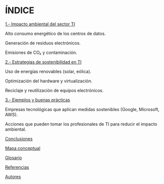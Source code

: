 # ÍNDICE  

[1.- Impacto ambiental del sector TI](1.Impacto.md)

Alto consumo energético de los centros de datos.

Generación de residuos electrónicos.

Emisiones de CO₂ y contaminación.

[2.- Estrategias de sostenibilidad en TI](2.Estrategias.md)

Uso de energías renovables (solar, eólica).

Optimización del hardware y virtualización.

Reciclaje y reutilización de equipos electrónicos.

[3.- Ejemplos y buenas prácticas](3.Ejemplos.md)

Empresas tecnológicas que aplican medidas sostenibles (Google, Microsoft, AWS).

Acciones que pueden tomar los profesionales de TI para reducir el impacto ambiental.

[Conclusiones](Conclusiones.md)

[Mapa conceptual](Mapa.md)  

[Glosario](Glosario.md) 

[Referencias](Referencias.md)

[Autores](Autores.md)

